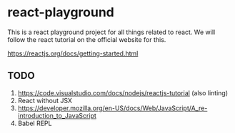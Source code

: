 # react-playground
This is a react playground project for all things related to react. We will follow the react tutorial on the official website for this.

https://reactjs.org/docs/getting-started.html


## TODO
1. https://code.visualstudio.com/docs/nodejs/reactjs-tutorial (also linting)
2. React without JSX
3. https://developer.mozilla.org/en-US/docs/Web/JavaScript/A_re-introduction_to_JavaScript
4. Babel REPL
